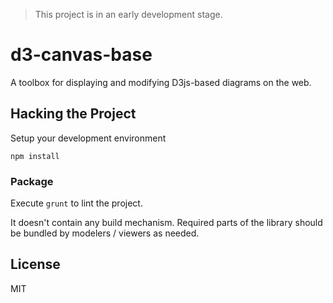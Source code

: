 > This project is in an early development stage.

# d3-canvas-base

A toolbox for displaying and modifying D3js-based diagrams on the web.


## Hacking the Project

Setup your development environment

```
npm install
```


### Package

Execute `grunt` to lint the project.

It doesn't contain any build mechanism. Required parts of the library should be bundled by modelers / viewers as needed.


## License

MIT